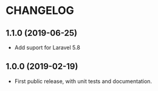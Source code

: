 CHANGELOG
=========

## 1.1.0 (2019-06-25)
 - Add suport for Laravel 5.8

## 1.0.0 (2019-02-19)
 - First public release, with unit tests and documentation.
